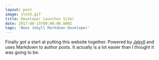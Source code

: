 ```yaml
---
layout: post
image: sloth.gif
title: Developer Launches Site!
date: 2017-08-15T00:00:00.000Z
tags: 'News Jekyll Markdown Developer'
---
```


Finally got a start at putting this website together. Powered by [Jekyll](http://jekyllrb.com) and uses Markdown to author posts. It actually is a lot easier than I thought it was going to be.
